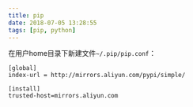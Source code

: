 ```yaml
---
title: pip
date: 2018-07-05 13:28:55
tags: [pip, python]
---
```


在用户home目录下新建文件`~/.pip/pip.conf`：

```
[global]
index-url = http://mirrors.aliyun.com/pypi/simple/

[install]
trusted-host=mirrors.aliyun.com
```
